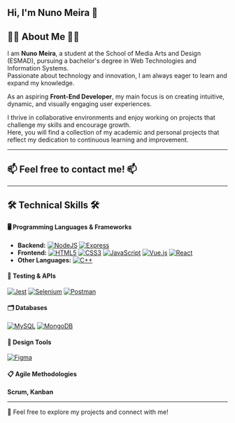 ## Hi, I'm Nuno Meira 👋

## 👨‍🎓 About Me 👨‍🎓

I am **Nuno Meira**, a student at the School of Media Arts and Design (ESMAD), pursuing a bachelor's degree in Web Technologies and Information Systems.  
Passionate about technology and innovation, I am always eager to learn and expand my knowledge.  

As an aspiring **Front-End Developer**, my main focus is on creating intuitive, dynamic, and visually engaging user experiences.  

I thrive in collaborative environments and enjoy working on projects that challenge my skills and encourage growth.  
Here, you will find a collection of my academic and personal projects that reflect my dedication to continuous learning and improvement.  

---
## 📫 Feel free to contact me! 📫

---
## 🛠️ Technical Skills 🛠️
#### 🖥️ Programming Languages & Frameworks  
- **Backend:** [![NodeJS](https://img.shields.io/badge/NodeJS-339933?style=flat&logo=nodedotjs&logoColor=white)](https://nodejs.org/) [![Express](https://img.shields.io/badge/Express-000000?style=flat&logo=express&logoColor=white)](https://expressjs.com/)  
- **Frontend:** [![HTML5](https://img.shields.io/badge/HTML5-E34F26?style=flat&logo=html5&logoColor=white)](https://developer.mozilla.org/en-US/docs/Web/HTML) [![CSS3](https://img.shields.io/badge/CSS3-1572B6?style=flat&logo=css3&logoColor=white)](https://developer.mozilla.org/en-US/docs/Web/CSS) [![JavaScript](https://img.shields.io/badge/JavaScript-F7DF1E?style=flat&logo=javascript&logoColor=black)](https://developer.mozilla.org/en-US/docs/Web/JavaScript) [![Vue.js](https://img.shields.io/badge/Vue.js-4FC08D?style=flat&logo=vue-dot-js&logoColor=white)](https://vuejs.org/) [![React](https://img.shields.io/badge/React-20232A?style=flat&logo=react&logoColor=61DAFB)](https://react.dev/)  
- **Other Languages:** [![C++](https://img.shields.io/badge/C++-00599C?style=flat&logo=cplusplus&logoColor=white)](https://cplusplus.com/)  

#### 🧪 Testing & APIs  
[![Jest](https://img.shields.io/badge/Jest-C21325?style=flat&logo=jest&logoColor=white)](https://jestjs.io/) [![Selenium](https://img.shields.io/badge/Selenium-43B02A?style=flat&logo=selenium&logoColor=white)](https://www.selenium.dev/) [![Postman](https://img.shields.io/badge/Postman-FF6C37?style=flat&logo=postman&logoColor=white)](https://www.postman.com/)  

#### 🗂️ Databases  
[![MySQL](https://img.shields.io/badge/MySQL-4479A1?style=flat&logo=mysql&logoColor=white)](https://www.mysql.com/) [![MongoDB](https://img.shields.io/badge/MongoDB-47A248?style=flat&logo=mongodb&logoColor=white)](https://www.mongodb.com/)  

#### 🎨 Design Tools  
[![Figma](https://img.shields.io/badge/Figma-F24E1E?style=flat&logo=figma&logoColor=white)](https://www.figma.com/)  

#### 📋 Agile Methodologies  
**Scrum, Kanban**  


---

🚀 Feel free to explore my projects and connect with me!
